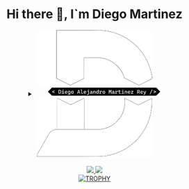 ##

<div align="center">

# Hi there 👋, I`m Diego Martinez

</div>

<div align="center">
    <div align="center">
        <img height="130em" src="public/logo/logo_top_light2.png">
    </div>
    <details>
        <summary align="center">
            <img style="margin-left: 30px; :hover {cursor: pointer}" width="260em" src="public/logo/title.png">
        </summary>
    </details>
    <div align="center">
        <img height="138em" src="public/logo/logo_button_light2.png">
    </div>
</div>

<br>

<div align="center">
    <a href="https://github.com/DiegoMartinezRey" title="Diego Martinez">
        <img height="180em" src="https://github-readme-stats-eight-theta.vercel.app/api?username=DiegoMartinezRey&show_icons=true&theme=algolia&include_all_commits=true&count_private=true"/>
        <img height="180em" src="https://github-readme-stats-eight-theta.vercel.app/api/top-langs/?username=DiegoMartinezRey&layout=compact&langs_count=8&theme=algolia"/>
    </a>
</div>

<div align=center>
    <a href="https://github.com/DiegoMartinezRey" title="Diego Martinez">
        <img align="center" width=85% src="https://github-profile-trophy.vercel.app/?username=DiegoMartinezRey&theme=algolia&row=1&column=7&margin-h=15&margin-w=5" alt="TROPHY" />
    </a>
</div>

<!--
**DiegoMartinezRey/DiegoMartinezRey** is a ✨ _special_ ✨ repository because its `README.md` (this file) appears on your GitHub profile.

Here are some ideas to get you started:

- 🔭 I’m currently working on ...
- 🌱 I’m currently learning ...
- 👯 I’m looking to collaborate on ...
- 🤔 I’m looking for help with ...
- 💬 Ask me about ...
- 📫 How to reach me: ...
- 😄 Pronouns: ...
- ⚡ Fun fact: ...
  -->

